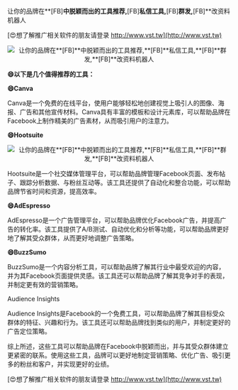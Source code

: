 让你的品牌在**[FB]**中脱颖而出的工具推荐,**[FB]**私信工具,**[FB]**群发,**[FB]**改资料机器人

[😍想了解推广相关软件的朋友请登录 http://www.vst.tw](http://www.vst.tw)

 <center><img src="https://vst.tw/MP4/tuiguang/png/2.png" alt="让你的品牌在**[FB]**中脱颖而出的工具推荐,**[FB]**私信工具,**[FB]**群发,**[FB]**改资料机器人"></center>

**😄以下是几个值得推荐的工具：**

**😄Canva**

Canva是一个免费的在线平台，使用户能够轻松地创建视觉上吸引人的图像、海报、广告和其他宣传材料。Canva具有丰富的模板和设计元素库，可以帮助品牌在Facebook上制作精美的广告素材，从而吸引用户的注意力。

**😄Hootsuite**

 <center><img src="https://vst.tw/MP4/tuiguang/png/5.png" alt="让你的品牌在**[FB]**中脱颖而出的工具推荐,**[FB]**私信工具,**[FB]**群发,**[FB]**改资料机器人"></center>

Hootsuite是一个社交媒体管理平台，可以帮助品牌管理Facebook页面、发布帖子、跟踪分析数据、与粉丝互动等。该工具还提供了自动化和整合功能，可以帮助品牌节省时间和资源，提高效率。

**😄AdEspresso**

AdEspresso是一个广告管理平台，可以帮助品牌优化Facebook广告，并提高广告的转化率。该工具提供了A/B测试、自动优化和分析等功能，可以帮助品牌更好地了解其受众群体，从而更好地调整广告策略。

**😄BuzzSumo**

BuzzSumo是一个内容分析工具，可以帮助品牌了解其行业中最受欢迎的内容，并为其Facebook页面提供灵感。该工具还可以帮助品牌了解其竞争对手的表现，并制定更有效的营销策略。

Audience Insights

Audience Insights是Facebook的一个免费工具，可以帮助品牌了解其目标受众群体的特征、兴趣和行为。该工具还可以帮助品牌找到类似的用户，并制定更好的广告定位策略。

综上所述，这些工具可以帮助品牌在Facebook中脱颖而出，并与其受众群体建立更紧密的联系。使用这些工具，品牌可以更好地制定营销策略、优化广告、吸引更多的粉丝和客户，并实现更好的业绩。

[😍想了解推广相关软件的朋友请登录 http://www.vst.tw](http://www.vst.tw)



